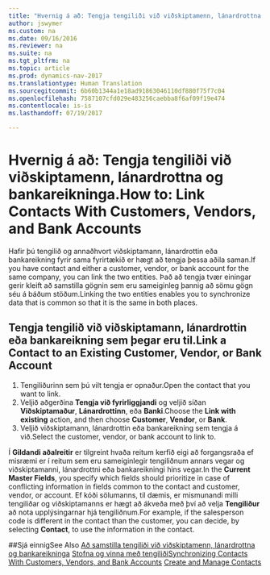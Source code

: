 ```yaml
---
title: "Hvernig á að: Tengja tengiliði við viðskiptamenn, lánardrottna og bankareikninga."
author: jswymer
ms.custom: na
ms.date: 09/16/2016
ms.reviewer: na
ms.suite: na
ms.tgt_pltfrm: na
ms.topic: article
ms.prod: dynamics-nav-2017
ms.translationtype: Human Translation
ms.sourcegitcommit: 6b60b1344a1e18ad91863046110df880f75f7c04
ms.openlocfilehash: 7587107cfd029e483256caebba8f6af09f19e474
ms.contentlocale: is-is
ms.lasthandoff: 07/19/2017

---
```

# <a name="how-to-link-contacts-with-customers-vendors-and-bank-accounts"></a><span data-ttu-id="8ec58-102">Hvernig á að: Tengja tengiliði við viðskiptamenn, lánardrottna og bankareikninga.</span><span class="sxs-lookup"><span data-stu-id="8ec58-102">How to: Link Contacts With Customers, Vendors, and Bank Accounts</span></span>
<span data-ttu-id="8ec58-103">Hafir þú tengilið og annaðhvort viðskiptamann, lánardrottin eða bankareikning fyrir sama fyrirtækið er hægt að tengja þessa aðila saman.</span><span class="sxs-lookup"><span data-stu-id="8ec58-103">If you have contact and either a customer, vendor, or bank account for the same company, you can link the two entities.</span></span> <span data-ttu-id="8ec58-104">Það að tengja tvær einingar gerir kleift að samstilla gögnin sem eru sameiginleg þannig að sömu gögn séu á báðum stöðum.</span><span class="sxs-lookup"><span data-stu-id="8ec58-104">Linking the two entities enables you to synchronize data that is common so that it is the same in both places.</span></span>

## <a name="link-a-contact-to-an-existing-customer-vendor-or-bank-account"></a><span data-ttu-id="8ec58-105">Tengja tengilið við viðskiptamann, lánardrottin eða bankareikning sem þegar eru til.</span><span class="sxs-lookup"><span data-stu-id="8ec58-105">Link a Contact to an Existing Customer, Vendor, or Bank Account</span></span>
1. <span data-ttu-id="8ec58-106">Tengiliðurinn sem þú vilt tengja er opnaður.</span><span class="sxs-lookup"><span data-stu-id="8ec58-106">Open the contact that you want to link.</span></span>
2. <span data-ttu-id="8ec58-107">Veljið aðgerðina **Tengja við fyrirliggjandi** og veljið síðan **Viðskiptamaður**, **Lánardrottinn**, eða **Banki**.</span><span class="sxs-lookup"><span data-stu-id="8ec58-107">Choose the **Link with existing** action, and then choose **Customer**, **Vendor**, or **Bank**.</span></span>
3. <span data-ttu-id="8ec58-108">Veljið viðskiptamann, lánardrottin eða bankareikning sem tengja á við.</span><span class="sxs-lookup"><span data-stu-id="8ec58-108">Select the customer, vendor, or bank account to link to.</span></span>

 <span data-ttu-id="8ec58-109">Í **Gildandi aðalreitir** er tilgreint hvaða reitum kerfið eigi að forgangsraða ef misræmi er í reitum sem eru sameiginlegir tengiliðnum annars vegar og viðskiptamanni, lánardrottni eða bankareikningi hins vegar.</span><span class="sxs-lookup"><span data-stu-id="8ec58-109">In the **Current Master Fields**, you specify which fields should prioritize in case of conflicting information in fields common to the contact and customer, vendor, or account.</span></span> <span data-ttu-id="8ec58-110">Ef kóði sölumanns, til dæmis, er mismunandi milli tengiliðar og viðskiptamanns er hægt að ákveða með því að velja **Tengiliður** að nota upplýsingarnar hjá tengiliðnum.</span><span class="sxs-lookup"><span data-stu-id="8ec58-110">For example, if the salesperson code is different in the contact than the customer, you can decide, by selecting **Contact**, to use the information in the contact.</span></span>


##<a name="see-also"></a><span data-ttu-id="8ec58-111">Sjá einnig</span><span class="sxs-lookup"><span data-stu-id="8ec58-111">See Also</span></span>
<span data-ttu-id="8ec58-112">[Að samstilla tengiliði við viðskiptamenn, lánardrottna og bankareikninga](marketing-synchronize-contacts-customers-vendors-bank-accounts.md)
[Stofna og vinna með tengiliði](marketing-contacts.md)</span><span class="sxs-lookup"><span data-stu-id="8ec58-112">[Synchronizing Contacts With Customers, Vendors, and Bank Accounts](marketing-synchronize-contacts-customers-vendors-bank-accounts.md)
[Create and Manage Contacts](marketing-contacts.md)</span></span>  


